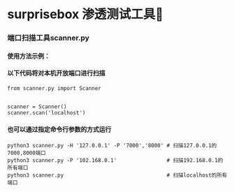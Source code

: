 # surprisebox 渗透测试工具🧽
### 端口扫描工具scanner.py
#### 使用方法示例：
#### 以下代码将对本机开放端口进行扫描
```
from scanner.py import Scanner


scanner = Scanner()
scanner.scan('localhost')
```
#### 也可以通过指定命令行参数的方式运行
```
python3 scanner.py -H '127.0.0.1' -P '7000','8000' # 扫描127.0.0.1的7000,8000端口
python3 scanner.py -P '102.168.0.1'                # 扫描192.168.0.1的所有端口
python3 scanner.py                                 # 扫描localhost的所有端口
```
